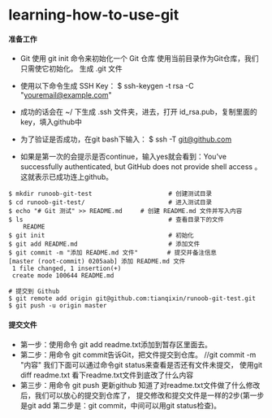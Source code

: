 # learning-how-to-use-git
#### 准备工作

* Git 使用 git init 命令来初始化一个 Git 仓库   使用当前目录作为Git仓库，我们只需使它初始化。 生成 .git 文件

* 使用以下命令生成 SSH Key：   $ ssh-keygen -t rsa -C "youremail@example.com"

* 成功的话会在 ~/ 下生成 .ssh 文件夹，进去，打开 id_rsa.pub，复制里面的 key，填入github中

* 为了验证是否成功，在git bash下输入：  $ ssh -T git@github.com
* 如果是第一次的会提示是否continue，输入yes就会看到：You've successfully authenticated, but GitHub does not provide shell access 。这就表示已成功连上github。

```git
$ mkdir runoob-git-test                     # 创建测试目录
$ cd runoob-git-test/                       # 进入测试目录
$ echo "# Git 测试" >> README.md     # 创建 README.md 文件并写入内容
$ ls                                        # 查看目录下的文件
	README
$ git init                                  # 初始化
$ git add README.md                         # 添加文件
$ git commit -m "添加 README.md 文件"        # 提交并备注信息
[master (root-commit) 0205aab] 添加 README.md 文件
 1 file changed, 1 insertion(+)
 create mode 100644 README.md

# 提交到 Github
$ git remote add origin git@github.com:tianqixin/runoob-git-test.git
$ git push -u origin master
```

#### 提交文件

* 第一步：使用命令 git add readme.txt添加到暂存区里面去。
* 第二步：用命令 git commit告诉Git，把文件提交到仓库。     //git commit -m "内容"
                  我们下面可以通过命令git status来查看是否还有文件未提交，
                  使用git diff readme.txt 看下readme.txt文件到底改了什么内容
* 第三步：用命令 git push 更新github
                  知道了对readme.txt文件做了什么修改后，我们可以放心的提交到仓库了，
                  提交修改和提交文件是一样的2步(第一步是git add 第二步是：git commit，中间可以用git status检查)。